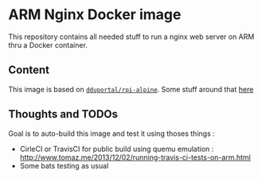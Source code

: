 # ARM Nginx Docker image

This repository contains all needed stuff to run a nginx web server on ARM thru a Docker container.

## Content

This image is based on [```dduportal/rpi-alpine```](https://registry.hub.docker.com/u/dduportal/rpi-alpine/). Some stuff around that [here](https://github.com/dduportal-dockerfiles/arm-alpine) 

## Thoughts and TODOs

Goal is to auto-build this image and test it using thoses things :
* CirleCI or TravisCI for public build using quemu emulation : http://www.tomaz.me/2013/12/02/running-travis-ci-tests-on-arm.html
* Some bats testing as usual
